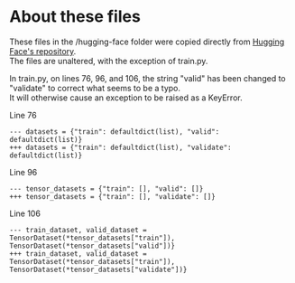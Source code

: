 # About these files
These files in the /hugging-face folder were copied directly from [Hugging Face's repository](https://github.com/huggingface/transfer-learning-conv-ai).  
The files are unaltered, with the exception of train.py.  

In train.py, on lines 76, 96, and 106, the string "valid" has been changed to "validate" to correct what seems to be a typo.  
It will otherwise cause an exception to be raised as a KeyError.


Line 76
```
--- datasets = {"train": defaultdict(list), "valid": defaultdict(list)}
+++ datasets = {"train": defaultdict(list), "validate": defaultdict(list)}
```

Line 96
```
--- tensor_datasets = {"train": [], "valid": []}
+++ tensor_datasets = {"train": [], "validate": []}
```

Line 106
```
--- train_dataset, valid_dataset = TensorDataset(*tensor_datasets["train"]), TensorDataset(*tensor_datasets["valid"])}
+++ train_dataset, valid_dataset = TensorDataset(*tensor_datasets["train"]), TensorDataset(*tensor_datasets["validate"])}
```



